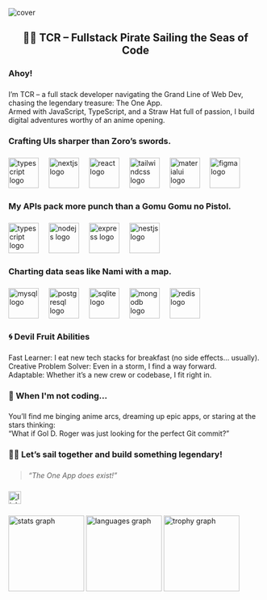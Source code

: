 ![cover](https://github.com/user-attachments/assets/4ab1d3ac-b6e1-4be4-aa7c-eb4097d19675)

<h2 align="center">🏴‍☠️ TCR – Fullstack Pirate Sailing the Seas of Code</h2>

###

<h3 align="left">Ahoy!</h3>

###

<p align="left">I’m TCR – a full stack developer navigating the Grand Line of Web Dev, chasing the legendary treasure: The One App.<br>Armed with JavaScript, TypeScript, and a Straw Hat full of passion, I build digital adventures worthy of an anime opening.</p>

###

<h3 align="left">Crafting UIs sharper than Zoro’s swords.</h3>

###

<div align="left">
  <img src="https://skillicons.dev/icons?i=ts" height="60" alt="typescript logo"  />
  <img width="12" />
  <img src="https://cdn.jsdelivr.net/gh/devicons/devicon/icons/nextjs/nextjs-original.svg" height="60" alt="nextjs logo"  />
  <img width="12" />
  <img src="https://cdn.jsdelivr.net/gh/devicons/devicon/icons/react/react-original.svg" height="60" alt="react logo"  />
  <img width="12" />
  <img src="https://skillicons.dev/icons?i=tailwind" height="60" alt="tailwindcss logo"  />
  <img width="12" />
  <img src="https://cdn.jsdelivr.net/gh/devicons/devicon/icons/materialui/materialui-original.svg" height="60" alt="materialui logo"  />
  <img width="12" />
  <img src="https://cdn.jsdelivr.net/gh/devicons/devicon/icons/figma/figma-original.svg" height="60" alt="figma logo"  />
</div>

###

<h3 align="left">My APIs pack more punch than a Gomu Gomu no Pistol.</h3>

###

<div align="left">
  <img src="https://cdn.jsdelivr.net/gh/devicons/devicon/icons/typescript/typescript-original.svg" height="60" alt="typescript logo"  />
  <img width="12" />
  <img src="https://cdn.jsdelivr.net/gh/devicons/devicon/icons/nodejs/nodejs-original.svg" height="60" alt="nodejs logo"  />
  <img width="12" />
  <img src="https://cdn.jsdelivr.net/gh/devicons/devicon/icons/express/express-original.svg" height="60" alt="express logo"  />
  <img width="12" />
  <img src="https://cdn.jsdelivr.net/gh/devicons/devicon/icons/nestjs/nestjs-original.svg" height="60" alt="nestjs logo"  />
</div>

###

<h3 align="left">Charting data seas like Nami with a map.</h3>

###

<div align="left">
  <img src="https://cdn.jsdelivr.net/gh/devicons/devicon/icons/mysql/mysql-original.svg" height="60" alt="mysql logo"  />
  <img width="12" />
  <img src="https://cdn.jsdelivr.net/gh/devicons/devicon/icons/postgresql/postgresql-original.svg" height="60" alt="postgresql logo"  />
  <img width="12" />
  <img src="https://cdn.jsdelivr.net/gh/devicons/devicon/icons/sqlite/sqlite-original.svg" height="60" alt="sqlite logo"  />
  <img width="12" />
  <img src="https://cdn.jsdelivr.net/gh/devicons/devicon/icons/mongodb/mongodb-original.svg" height="60" alt="mongodb logo"  />
  <img width="12" />
  <img src="https://cdn.jsdelivr.net/gh/devicons/devicon/icons/redis/redis-original.svg" height="60" alt="redis logo"  />
</div>

###

<h3 align="left">🌀 Devil Fruit Abilities</h3>

###

<p align="left">Fast Learner: I eat new tech stacks for breakfast (no side effects... usually).<br>Creative Problem Solver: Even in a storm, I find a way forward.<br>Adaptable: Whether it’s a new crew or codebase, I fit right in.</p>

###

<h3 align="left">🍖 When I'm not coding...</h3>

###

<p align="left">You’ll find me binging anime arcs, dreaming up epic apps, or staring at the stars thinking:<br>“What if Gol D. Roger was just looking for the perfect Git commit?”</p>

###

<h3 align="left">🏴‍☠️ Let’s sail together and build something legendary!</h3>

###

> <i align="left">“The One App does exist!”</i>

###

<div align="left">
  <a href="https://www.linkedin.com/in/thechetanraje/" target="_blank">
    <img src="https://img.shields.io/static/v1?message=LinkedIn&logo=linkedin&label=&color=0077B5&logoColor=white&labelColor=&style=for-the-badge" height="25" alt="linkedin logo"  />
  </a>
</div>

###

<div align="left">
  <img src="https://github-readme-stats.vercel.app/api?username=ceotcr&hide_title=false&hide_rank=false&show_icons=true&include_all_commits=true&count_private=true&disable_animations=false&theme=dracula&locale=en&hide_border=false&order=1" height="150" alt="stats graph"  />
  <img src="https://github-readme-stats.vercel.app/api/top-langs?username=ceotcr&locale=en&hide_title=false&layout=compact&card_width=320&langs_count=5&theme=dracula&hide_border=false&order=2" height="150" alt="languages graph"  />
  <img src="https://github-profile-trophy.vercel.app?username=ceotcr&theme=monokai&column=-1&row=1&margin-w=8&margin-h=8&no-bg=false&no-frame=true&order=4" height="150" alt="trophy graph"  />
</div>
